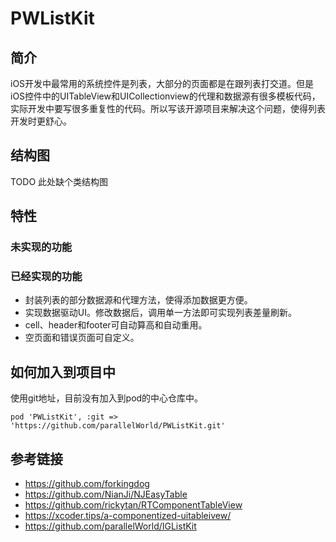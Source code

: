 # PWListKit

## 简介
iOS开发中最常用的系统控件是列表，大部分的页面都是在跟列表打交道。但是iOS控件中的UITableView和UICollectionview的代理和数据源有很多模板代码，实际开发中要写很多重复性的代码。所以写该开源项目来解决这个问题，使得列表开发时更舒心。

## 结构图
TODO 此处缺个类结构图

## 特性
### 未实现的功能

### 已经实现的功能
- 封装列表的部分数据源和代理方法，使得添加数据更方便。
- 实现数据驱动UI。修改数据后，调用单一方法即可实现列表差量刷新。
- cell、header和footer可自动算高和自动重用。
- 空页面和错误页面可自定义。

## 如何加入到项目中
使用git地址，目前没有加入到pod的中心仓库中。
```
pod 'PWListKit', :git => 'https://github.com/parallelWorld/PWListKit.git'
```

## 参考链接
- https://github.com/forkingdog
- https://github.com/NianJi/NJEasyTable
- https://github.com/rickytan/RTComponentTableView
- https://xcoder.tips/a-componentized-uitableivew/
- https://github.com/parallelWorld/IGListKit
